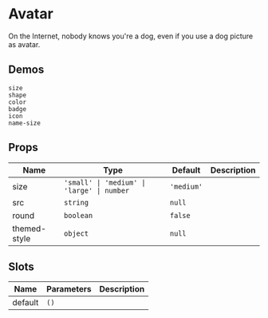 # Avatar
On the Internet, nobody knows you're a dog, even if you use a dog picture as avatar.
## Demos
```demo
size
shape
color
badge
icon
name-size
```
## Props
|Name|Type|Default|Description|
|-|-|-|-|
|size|`'small' \| 'medium' \| 'large' \| number`| `'medium'`||
|src|`string`|`null`||
|round|`boolean`|`false`||
|themed-style|`object`|`null`||

## Slots
|Name|Parameters|Description|
|-|-|-|
|default|`()`||